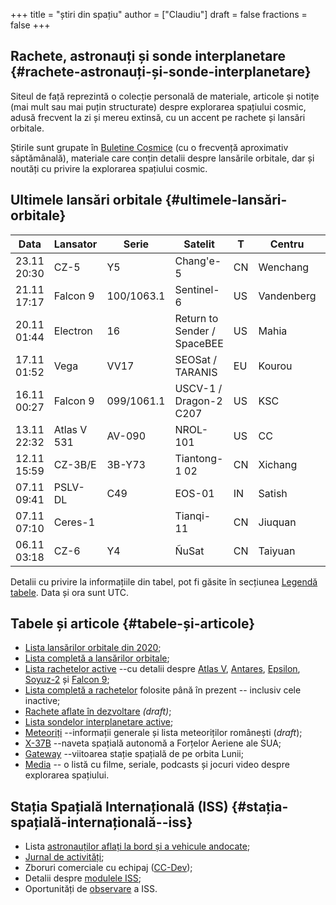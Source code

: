 +++
title = "știri din spațiu"
author = ["Claudiu"]
draft = false
fractions = false
+++

## Rachete, astronauți și sonde interplanetare {#rachete-astronauți-și-sonde-interplanetare}

Siteul de față reprezintă o colecție personală de materiale, articole și notițe (mai mult sau mai puțin structurate) despre explorarea spațiului cosmic, adusă frecvent la zi și mereu extinsă, cu un accent pe rachete și lansări orbitale.

Știrile sunt grupate în [Buletine Cosmice](/bul) (cu o frecvență aproximativ săptămânală), materiale care conțin detalii despre lansările orbitale, dar și noutăți cu privire la explorarea spațiului cosmic.


## Ultimele lansări orbitale {#ultimele-lansări-orbitale}

| Data        | Lansator    | Serie      | Satelit                     | T  | Centru     | Rampă  | R. | Bul            |
|-------------|-------------|------------|-----------------------------|----|------------|--------|----|----------------|
| 23.11 20:30 | CZ-5        | Y5         | Chang'e-5                   | CN | Wenchang   | LC-1   | S  | [98](/bul/098) |
| 21.11 17:17 | Falcon 9    | 100/1063.1 | Sentinel-6                  | US | Vandenberg | SLC-4E | S  | [98](/bul/098) |
| 20.11 01:44 | Electron    | 16         | Return to Sender / SpaceBEE | US | Mahia      | LC-1   | S  | [98](/bul/098) |
| 17.11 01:52 | Vega        | VV17       | SEOSat / TARANIS            | EU | Kourou     | ELV    | F  | [97](/bul/097) |
| 16.11 00:27 | Falcon 9    | 099/1061.1 | USCV-1 / Dragon-2 C207      | US | KSC        | LC39A  | S  | [97](/bul/097) |
| 13.11 22:32 | Atlas V 531 | AV-090     | NROL-101                    | US | CC         | LC-41  | S  | [97](/bul/097) |
| 12.11 15:59 | CZ-3B/E     | 3B-Y73     | Tiantong-1 02               | CN | Xichang    | LC-2   | S  | [97](/bul/097) |
| 07.11 09:41 | PSLV-DL     | C49        | EOS-01                      | IN | Satish     | SLP    | S  | [96](/bul/096) |
| 07.11 07:10 | Ceres-1     |            | Tianqi-11                   | CN | Jiuquan    |        | S  | [96](/bul/096) |
| 06.11 03:18 | CZ-6        | Y4         | ÑuSat                       | CN | Taiyuan    | LC-16  | S  | [96](/bul/096) |

Detalii cu privire la informațiile din tabel, pot fi găsite în secțiunea [Legendă tabele](/t/legenda_tabele). Data și ora sunt UTC.


## Tabele și articole {#tabele-și-articole}

-   [Lista lansărilor orbitale din 2020](/t/l2020);
-   [Lista completă a lansărilor orbitale](/t/lansari);
-   [Lista rachetelor active](/r/rachete_active) --cu detalii despre [Atlas V](/r/atlasv), [Antares](/r/antares), [Epsilon](/r/epsilon), [Soyuz-2](/r/soyuz-2) și [Falcon 9](/r/falcon9);
-   [Lista completă a rachetelor](/r/rachete) folosite până în prezent -- inclusiv cele inactive;
-   [Rachete aflate în dezvoltare](/r/viitor) _(draft)_;
-   [Lista sondelor interplanetare active](/m/sonde);
-   [Meteoriți](/m/meteoriti) --informații generale și lista meteoriților românești (_draft_);
-   [X-37B](/m/x37b) --naveta spațială autonomă a Forțelor Aeriene ale SUA;
-   [Gateway](/m/gateway) --viitoarea stație spațială de pe orbita Lunii;
-   [Media](/m/media) -- o listă cu filme, seriale, podcasts și jocuri video despre explorarea spațiului.


## Stația Spațială Internațională (ISS) {#stația-spațială-internațională--iss}

-   Lista [astronauților aflați la bord și a vehicule andocate](/iss/iss/);
-   [Jurnal de activități](/iss/jurnal);
-   Zboruri comerciale cu echipaj ([CC-Dev](/iss/ccdev));
-   Detalii despre [modulele ISS](/iss/module);
-   Oportunități de [observare](https://www.heavens-above.com/PassSummary.aspx?satid=25544&lat=46.7712&lng=23.6236&loc=Cluj-Napoca&alt=0&tz=EET) a ISS.
